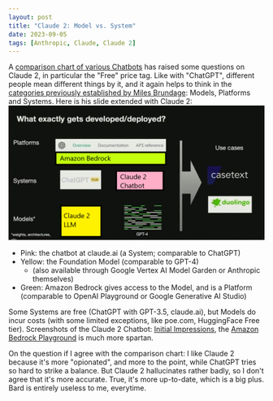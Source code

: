 ```yaml
---
layout: post
title: "Claude 2: Model vs. System"
date: 2023-09-05
tags: [Anthropic, Claude, Claude 2]
---
```


A [comparison chart of various Chatbots](https://twitter.com/bitfool1/status/1692017968820175160) has raised some questions on Claude 2, in particular the "Free" price tag. Like with "ChatGPT", different people mean different things by it, and it again helps to think in the [categories previously established by Miles Brundage](gen-ai-models-systems-use-cases): Models, Platforms and Systems. Here is his slide extended with Claude 2:
![Claude Model and System](assets/img/claude-2-model-system.png)

* Pink: the chatbot at claude.ai (a System; comparable to ChatGPT)
* Yellow: the Foundation Model (comparable to GPT-4)
    * (also available through Google Vertex AI Model Garden or Anthropic themselves)
* Green: Amazon Bedrock gives access to the Model, and is a Platform (comparable to OpenAI Playground or Google Generative AI Studio)

Some Systems are free (ChatGPT with GPT-3.5, claude.ai), but Models do incur costs (with some limited exceptions, like poe.com, HuggingFace Free tier).
Screenshots of the Claude 2 Chatbot: [Initial Impressions](Anthropic-Claude-2-Initial-Impressions), the [Amazon Bedrock Playground](https://youtu.be/E3PFVwFwR-U?t=195) is much more spartan.

On the question if I agree with the comparison chart: I like Claude 2 because it's more "opionated", and more to the point, while ChatGPT tries so hard to strike a balance. But Claude 2 hallucinates rather badly, so I don't agree that it's more accurate. True, it's more up-to-date, which is a big plus. Bard is entirely useless to me, everytime.